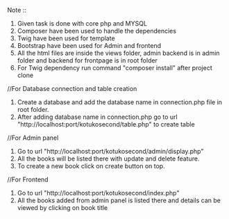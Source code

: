 Note ::
1. Given task is done with core php and MYSQL
2. Composer have been used to handle the dependencies 
3. Twig have been used for template
4. Bootstrap have been used for Admin and frontend
5. All the html files are inside the views folder, admin backend is in admin folder and backend for frontpage is in root folder
6. For Twig dependency run command "composer install" after project clone

//For Database connection and table creation
1. Create a database and add the database name in connection.php file in root folder.
2. After adding database name in connection.php go to url "http://localhost:port/kotukosecond/table.php" to create table

//For Admin panel
1. Go to url "http://localhost:port/kotukosecond/admin/display.php" 
2. All the books will be listed there with update and delete feature.
3. To create a new book click on create button on top.

//For Frontend
1. Go to url "http://localhost:port/kotukosecond/index.php"
2. All the books added from admin panel is listed there and details can be viewed by clicking on book title
